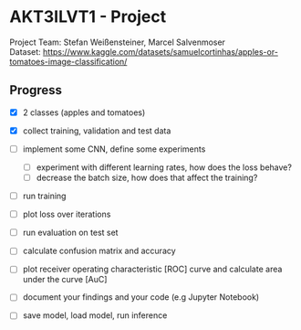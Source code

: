 # AKT3ILVT1 - Project
Project Team: Stefan Weißensteiner, Marcel Salvenmoser  
Dataset: https://www.kaggle.com/datasets/samuelcortinhas/apples-or-tomatoes-image-classification/ 

## Progress
* [x] 2 classes (apples and tomatoes)
* [x] collect training, validation and test data
* [ ] implement some CNN, define some experiments
  * [ ] experiment with different learning rates, how does the loss
behave?
  * [ ] decrease the batch size, how does that affect the training?   
* [ ] run training
* [ ] plot loss over iterations
* [ ] run evaluation on test set
* [ ] calculate confusion matrix and accuracy
* [ ] plot receiver operating characteristic [ROC] curve and
calculate area under the curve [AuC]
* [ ] document your findings and your code (e.g Jupyter
Notebook)
* [ ] save model, load model, run inference

